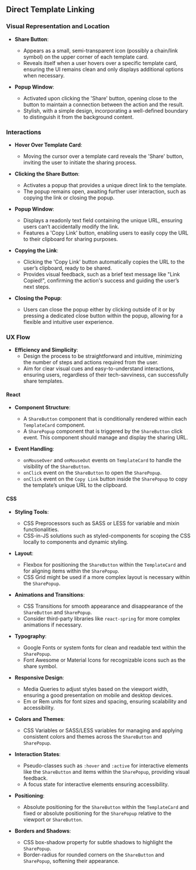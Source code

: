 ## Direct Template Linking

### Visual Representation and Location

- **Share Button**:
  - Appears as a small, semi-transparent icon (possibly a chain/link symbol) on the upper corner of each template card.
  - Reveals itself when a user hovers over a specific template card, ensuring the UI remains clean and only displays additional options when necessary.

- **Popup Window**:
  - Activated upon clicking the 'Share' button, opening close to the button to maintain a connection between the action and the result.
  - Stylish, with a simple design, incorporating a well-defined boundary to distinguish it from the background content. 

### Interactions

- **Hover Over Template Card**:
  - Moving the cursor over a template card reveals the 'Share' button, inviting the user to initiate the sharing process.

- **Clicking the Share Button**:
  - Activates a popup that provides a unique direct link to the template.
  - The popup remains open, awaiting further user interaction, such as copying the link or closing the popup.

- **Popup Window**:
  - Displays a readonly text field containing the unique URL, ensuring users can’t accidentally modify the link.
  - Features a 'Copy Link' button, enabling users to easily copy the URL to their clipboard for sharing purposes.

- **Copying the Link**:
  - Clicking the 'Copy Link' button automatically copies the URL to the user’s clipboard, ready to be shared.
  - Provides visual feedback, such as a brief text message like "Link Copied!", confirming the action's success and guiding the user’s next steps.

- **Closing the Popup**:
  - Users can close the popup either by clicking outside of it or by pressing a dedicated close button within the popup, allowing for a flexible and intuitive user experience.

### UX Flow

- **Efficiency and Simplicity**:
  - Design the process to be straightforward and intuitive, minimizing the number of steps and actions required from the user.
  - Aim for clear visual cues and easy-to-understand interactions, ensuring users, regardless of their tech-savviness, can successfully share templates.

#### React

- **Component Structure**:
  - A `ShareButton` component that is conditionally rendered within each `TemplateCard` component.
  - A `SharePopup` component that is triggered by the `ShareButton` click event. This component should manage and display the sharing URL.

- **Event Handling**:
  - `onMouseOver` and `onMouseOut` events on `TemplateCard` to handle the visibility of the `ShareButton`.
  - `onClick` event on the `ShareButton` to open the `SharePopup`.
  - `onClick` event on the `Copy Link` button inside the `SharePopup` to copy the template’s unique URL to the clipboard.

#### CSS

- **Styling Tools**:
  - CSS Preprocessors such as SASS or LESS for variable and mixin functionalities.
  - CSS-in-JS solutions such as styled-components for scoping the CSS locally to components and dynamic styling.

- **Layout**:
  - Flexbox for positioning the `ShareButton` within the `TemplateCard` and for aligning items within the `SharePopup`.
  - CSS Grid might be used if a more complex layout is necessary within the `SharePopup`.

- **Animations and Transitions**:
  - CSS Transitions for smooth appearance and disappearance of the `ShareButton` and `SharePopup`.
  - Consider third-party libraries like `react-spring` for more complex animations if necessary.

- **Typography**:
  - Google Fonts or system fonts for clean and readable text within the `SharePopup`.
  - Font Awesome or Material Icons for recognizable icons such as the share symbol.

- **Responsive Design**:
  - Media Queries to adjust styles based on the viewport width, ensuring a good presentation on mobile and desktop devices.
  - Em or Rem units for font sizes and spacing, ensuring scalability and accessibility.

- **Colors and Themes**:
  - CSS Variables or SASS/LESS variables for managing and applying consistent colors and themes across the `ShareButton` and `SharePopup`.

- **Interaction States**:
  - Pseudo-classes such as `:hover` and `:active` for interactive elements like the `ShareButton` and items within the `SharePopup`, providing visual feedback.
  - A focus state for interactive elements ensuring accessibility.

- **Positioning**:
  - Absolute positioning for the `ShareButton` within the `TemplateCard` and fixed or absolute positioning for the `SharePopup` relative to the viewport or `ShareButton`.

- **Borders and Shadows**:
  - CSS box-shadow property for subtle shadows to highlight the `SharePopup`.
  - Border-radius for rounded corners on the `ShareButton` and `SharePopup`, softening their appearance.

